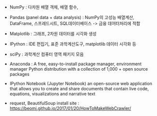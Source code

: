 + NumPy : 다차원 배열 객체, 배열 함수,
+ Pandas (panel data + data analysis) : NumPy의 고성능 배열계산, DataFrame, 스프레드시트, SQL데이터베이스 -> 금융 데어터처리에 적합
+ Matplotlib : 그래프, 2차원 데이터를 시각화 생성
+ IPython : IDE 편집기, 표준 과학계산도구, matplotlib 데이터 시각화 등
+ sciPy : 과학계산 컴퓨터 영역 패키지 모음
+ Anaconda :
   A free, easy-to-install package manager,
   environment manager
   Python distribution with a collection of 1,000 + open source packages
+ IPython Notebook (Jupyter Notebook)
   an open-source web application that allows you to create and share
   documents that contain live code, equations, visualizations and narrative text

+ request, BeautifulSoup install site : https://beomi.github.io/2017/01/20/HowToMakeWebCrawler/